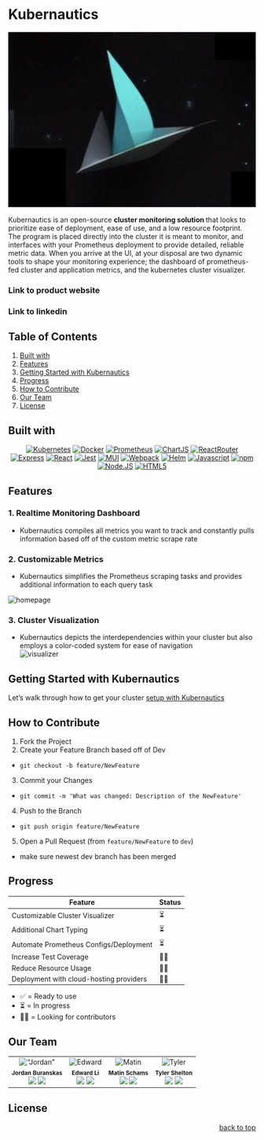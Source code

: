 # Kubernautics

![Kubernautics-logo](assets/images/nautics.png)

<div >
Kubernautics is an open-source <b> cluster monitoring solution </b> that looks to prioritize ease of deployment, ease of use, and a low resource footprint. The program is placed directly into the cluster it is meant to monitor, and interfaces with your Prometheus deployment to provide detailed, reliable metric data. When you arrive at the UI, at your disposal are two dynamic tools to shape your monitoring experience; the dashboard of prometheus-fed cluster and application metrics, and the kubernetes cluster visualizer.

### Link to product website

### Link to linkedin

</div>

## Table of Contents

<ol>
  <li>
    <a href="#built-with">Built with</a>
  </li>
  <li>
    <a href="#features">Features</a>
  </li>
  <li><a href="#getting-started-with-kubernautics">Getting Started with Kubernautics</a></li>
  <li><a href="#progress">Progress</a></li>
  <li><a href="#how-to-contribute">How to Contribute</a></li>
  <li><a href="#our-team">Our Team</a></li>
  <li><a href="#license">License</a></li>
</ol>

## Built with

<div align= "center">

[![Kubernetes][Kubernetes-logo]](https://kubernetes.io)
[![Docker][Docker-logo]](https://www.docker.com)
[![Prometheus][Prometheus-logo]](https://prometheus.io)
[![ChartJS][Chartjs-logo]](https://www.chartjs.org)
[![ReactRouter][ReactRouter-logo]](https://reactrouter.com/en/main)
[![Express][Express-logo]](https://expressjs.com)
[![React][React-logo]](https://react.dev)
[![Jest][Jest-logo]](https://jestjs.io)
[![MUI][MUI-logo]](https://mui.com)
[![Webpack][Webpack-logo]](https://webpack.js.org)
[![Helm][Helm-logo]](https://helm.sh)
[![Javascript][Javascript-logo]](https://www.javascript.com)
[![npm][npm-logo]](https://www.npmjs.com)
[![Node.JS][Node-logo]](https://nodejs.org/en)
[![HTML5][HTML-logo]](https://developer.mozilla.org/en-US/docs/Web/HTML)

</div>

## Features

### 1. Realtime Monitoring Dashboard

- Kubernautics compiles all metrics you want to track and constantly pulls information based off of the custom metric scrape rate

### 2. Customizable Metrics

- Kubernautics simplifies the Prometheus scraping tasks and provides additional information to each query task
  <br>

![homepage](https://i.imgur.com/Iqkai3C.gif)

### 3. Cluster Visualization

- Kubernautics depicts the interdependencies within your cluster but also employs a color-coded system for ease of navigation
  <br>
  ![visualizer](https://i.imgur.com/wF4wX7t.gif)

## Getting Started with Kubernautics

Let’s walk through how to get your cluster [setup with Kubernautics](/GETTINGSTARTED.md)

## How to Contribute

1. Fork the Project
2. Create your Feature Branch based off of Dev

- `git checkout -b feature/NewFeature`

3. Commit your Changes

- `git commit -m 'What was changed: Description of the NewFeature'`

4. Push to the Branch

- `git push origin feature/NewFeature`

5. Open a Pull Request (from `feature/NewFeature` to `dev`)

- make sure newest dev branch has been merged

## Progress

| Feature                                 | Status |
| --------------------------------------- | ------ |
| Customizable Cluster Visualizer         | ⏳     |
| Additional Chart Typing                 | ⏳     |
| Automate Prometheus Configs/Deployment  | ⏳     |
| Increase Test Coverage                  | 🙏🏻     |
| Reduce Resource Usage                   | 🙏🏻     |
| Deployment with cloud-hosting providers | 🙏🏻     |

- ✅ = Ready to use
- ⏳ = In progress
- 🙏🏻 = Looking for contributors

## Our Team

<table>
  <tr>
    <td align="center">
      <img src="https://gravatar.com/avatar/9636423b6c2c755d6c9f368b38fe92d63d3d39e898a6a8113b467d0a3e6243a5?s=256" alt= “Jordan” width="150px;" alt=""/>
      <br />
      <sub><b>Jordan Buranskas</b></sub>
      <br />
      <a href="https://www.linkedin.com/in/jordan-buranskas-22471841/"><img src="https://img.shields.io/badge/LinkedIn-%230077B5.svg?logo=linkedin&logoColor=white" height="20px"/></a>
      <a href="https://github.com/JordanBuranskas"><img src="https://img.shields.io/badge/github-%23121011.svg?style=for-the-badge&logo=github&logoColor=white" height="20px"/></a>
    </td>
    <td align="center">
      <img src="https://gravatar.com/userimage/243322748/e2ebd147ef0c3ec2881c70e21d3921b7.jpeg?size=256" alt= "Edward" width="150px"/>
      <br />
      <sub><b>Edward Li</b></sub>
      <br />
    <a href="https://www.linkedin.com/in/edward-li-/"><img src="https://img.shields.io/badge/LinkedIn-%230077B5.svg?logo=linkedin&logoColor=white" height="20px"/></a>
      <a href="https://github.com/edli-dot"><img src="https://img.shields.io/badge/github-%23121011.svg?style=for-the-badge&logo=github&logoColor=white" height="20px"/></a>
    </td>
    <td align="center">
      <img src="https://gravatar.com/userimage/243322599/69d6297c1eb2a460f5f31aefa671472a.jpeg?size=256" alt= "Matin" width="150px;" />
      <br />
      <sub><b>Matin Schams</b></sub>
      <br />
      <a href="https://www.linkedin.com/in/matin-schams/"><img src="https://img.shields.io/badge/LinkedIn-%230077B5.svg?logo=linkedin&logoColor=white" height="20px"/></a>
      <a href="https://github.com/matinschams"><img src="https://img.shields.io/badge/github-%23121011.svg?style=for-the-badge&logo=github&logoColor=white" height="20px"/></a>
    </td>
     <td align="center">
      <img src="https://gravatar.com/avatar/9636423b6c2c755d6c9f368b38fe92d63d3d39e898a6a8113b467d0a3e6243a5?s=256" alt= "Tyler" width="150px"/>
      <br />
      <sub><b>Tyler Shelton</b></sub>
      <br />
      <a href="https://www.linkedin.com/in/tylerdshelton/"><img src="https://img.shields.io/badge/LinkedIn-%230077B5.svg?logo=linkedin&logoColor=white" height="20px"/></a>
      <a href="https://github.com/tylershelton"><img src="https://img.shields.io/badge/github-%23121011.svg?style=for-the-badge&logo=github&logoColor=white" height="20px"/></a>
    </td>
  <tr>
  </tr>
</table>

## License

<p align="right"><a href="#readme-top">back to top</a></p>

[Kubernetes-logo]: https://img.shields.io/badge/KUBERNETES-326CE5?style=for-the-badge&logo=KUBERNETES&logoColor=white
[Docker-logo]: https://img.shields.io/badge/DOCKER-2496ED?style=for-the-badge&logo=DOCKER&logoColor=white
[Prometheus-logo]: https://img.shields.io/badge/Prometheus-E6522C?style=for-the-badge&logo=Prometheus&color=black
[Chartjs-logo]: https://img.shields.io/badge/Chart.js-FF6384?style=for-the-badge&logo=Chart.js&logoColor=white&color=FF6384
[DevSpace-logo]: https://example.com/path/to/devspace-logo.png
[ReactRouter-logo]: https://img.shields.io/badge/ReactRouter-CA4245?style=for-the-badge&logo=React%20Router&color=rgb(180%2C180%2C180)
[React-logo]: https://img.shields.io/badge/React-61DAFB?style=for-the-badge&logo=React&color=rgb(90%2C90%2C90)
[Jest-logo]: https://img.shields.io/badge/Jest-C21325?style=for-the-badge&logo=Jest
[MUI-logo]: https://img.shields.io/badge/MUI-%23007FFF?style=for-the-badge&logo=MUI&logoColor=white
[Webpack-logo]: https://img.shields.io/badge/Webpack-%238DD6F9?style=for-the-badge&logo=Webpack&logoColor=blue
[Helm-logo]: https://img.shields.io/badge/Helm-0F1689?style=for-the-badge&logo=Helm
[Javascript-logo]: https://img.shields.io/badge/Javascript-F7DF1E?style=for-the-badge&logo=Javascript&color=rgb(45%2C45%2C45)
[Express-logo]: https://img.shields.io/badge/Express-000000?style=for-the-badge&logo=Express
[npm-logo]: https://img.shields.io/badge/npm-CB3837?style=for-the-badge&logo=npm
[Node-logo]: https://img.shields.io/badge/Node.js-339933?style=for-the-badge&logo=Node.js&logoColor=white&color=339933
[HTML-logo]: https://img.shields.io/badge/HTML-E34F26?style=for-the-badge&logo=HTML5&logoColor=white&color=E34F26
[Git-logo]: https://img.shields.io/badge/github-%23121011.svg?style=for-the-badge&logo=github&logoColor=white
[Linkedin-logo]: https://img.shields.io/badge/LinkedIn-%230077B5.svg?logo=linkedin&logoColor=white
